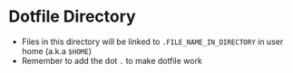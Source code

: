 # Dotfile Directory
- Files in this directory will be linked to `.FILE_NAME_IN_DIRECTORY` in user home (a.k.a `$HOME`)
- Remember to add the dot `.` to make dotfile work
